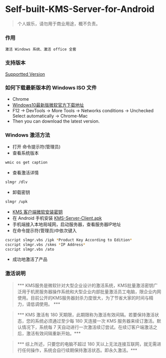 # Self-built-KMS-Server-for-Android
> 个人娱乐，请勿用于商业用途，概不负责。
### 作用
` 激活 Windows 系统、激活 office 全套 `
### 支持版本
[Supportted Version](https://raw.githubusercontent.com/lightningwar/Self-built-KMS-Server-for-Android/master/Supportted%20Version.txt)
### 如何下载最新版本的 Windows ISO 文件
- Chrome
- [Windows10最新版微软官方下载地址](https://www.microsoft.com/zh-cn/software-download/windows10ISO/)
- F12 → DevTools → More Tools → Networks conditions → Unchecked Select automatically → Chrome-Mac
- Then you can download the latest version.

### Windows 激活方法
- 打开 命令提示符(管理员)
- 查看系统版本
```bash
wmic os get caption
```
- 查看激活详情
```bash
slmgr /dlv
```
- 卸载密钥
```bash
slmgr /upk
```
- [KMS 客户端微软安装密钥](https://docs.microsoft.com/en-us/windows-server/get-started/kmsclientkeys)
- 在 Android 手机安装 [KMS-Server-Client.apk](https://github.com/lightningwar/Self-built-KMS-Server-for-Android/releases/download/v1.0/KMS-Server-Client.apk)
- 手机端接入本地局域网，启动服务器，查看服务器IP地址
- 在命令提示符(管理员)中依次键入
```bash
cscript slmgr.vbs /ipk *Product Key According to Edition*
cscript slmgr.vbs /skms *IP Address*
cscript slmgr.vbs /ato
```
- 成功地激活了产品

### 激活说明
>*** KMS服务是微软针对大型企业设计的激活系统，KMS批量激活密钥广泛用于机房服务器操作系统和大型企业内部批量激活员工电脑，限企业内网使用。目前公开的KMS服务器封杀力度很大，为了节省大家的时间与精力，请低调使用。 ***

>*** KMS 激活有 180 天期限，此期限称为激活有效间隔。若要保持激活状态，您的系统必须通过至少每 180 天连接一次 KMS 服务器来续订激活。默认情况下，系统每 7 天自动进行一次激活续订尝试。在续订客户端激活之后，激活有效间隔重新开始。***

>*** 综上所述，只要您的电脑不超过 180 天以上无法连接互联网，就无需进行任何操作，系统会自行续期保持激活状态。即永久激活。***
